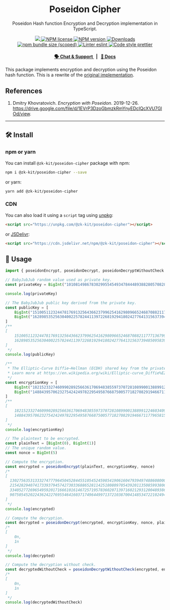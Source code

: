 <p align="center">
    <h1 align="center">
        Poseidon Cipher
    </h1>
    <p align="center">Poseidon Hash function Encryption and Decryption implementation in TypeScript.</p>
</p>

<p align="center">
    <a href="https://github.com/privacy-scaling-explorations/zk-kit">
        <img src="https://img.shields.io/badge/project-zk--kit-blue.svg?style=flat-square">
    </a>
    <a href="https://github.com/privacy-scaling-explorations/zk-kit/tree/main/packages/poseidon-cipher/LICENSE">
        <img alt="NPM license" src="https://img.shields.io/npm/l/%40zk-kit%2Fposeidon-cipher?style=flat-square">
    </a>
    <a href="https://www.npmjs.com/package/@zk-kit/poseidon-cipher">
        <img alt="NPM version" src="https://img.shields.io/npm/v/@zk-kit/poseidon-cipher?style=flat-square" />
    </a>
    <a href="https://npmjs.org/package/@zk-kit/poseidon-cipher">
        <img alt="Downloads" src="https://img.shields.io/npm/dm/@zk-kit/poseidon-cipher.svg?style=flat-square" />
    </a>
    <a href="https://bundlephobia.com/package/@zk-kit/poseidon-cipher">
        <img alt="npm bundle size (scoped)" src="https://img.shields.io/bundlephobia/minzip/@zk-kit/poseidon-cipher" />
    </a>
    <a href="https://eslint.org/">
        <img alt="Linter eslint" src="https://img.shields.io/badge/linter-eslint-8080f2?style=flat-square&logo=eslint" />
    </a>
    <a href="https://prettier.io/">
        <img alt="Code style prettier" src="https://img.shields.io/badge/code%20style-prettier-f8bc45?style=flat-square&logo=prettier" />
    </a>
</p>

<div align="center">
    <h4>
        <a href="https://appliedzkp.org/discord">
            🗣️ Chat &amp; Support
        </a>
        <span>&nbsp;&nbsp;|&nbsp;&nbsp;</span>
        <a href="https://zkkit.pse.dev/modules/_zk_kit_poseidon-cipher.html">
            📘 Docs
        </a>
    </h4>
</div>

This package implements encryption and decryption using the Poseidon hash function. This is a rewrite of the [original implementation](https://github.com/weijiekoh/circomlib/tree/feat/poseidon-encryption/src).

## References

1. Dmitry Khovratovich. _Encryption with Poseidon_. 2019-12-26. https://drive.google.com/file/d/1EVrP3DzoGbmzkRmYnyEDcIQcXVU7GlOd/view.

---

## 🛠 Install

### npm or yarn

You can install `@zk-kit/poseidon-cipher` package with npm:

```bash
npm i @zk-kit/poseidon-cipher --save
```

or yarn:

```bash
yarn add @zk-kit/poseidon-cipher
```

### CDN

You can also load it using a `script` tag using [unpkg](https://unpkg.com/):

```html
<script src="https://unpkg.com/@zk-kit/poseidon-cipher"></script>
```

or [JSDelivr](https://www.jsdelivr.com/):

```html
<script src="https://cdn.jsdelivr.net/npm/@zk-kit/poseidon-cipher"></script>
```

## 📜 Usage

```typescript
import { poseidonEncrypt, poseidonDecrypt, poseidonDecryptWithoutCheck } from "@zk-kit/poseidon-cipher"

// BabyJubJub random value used as private key.
const privateKey = BigInt("10108149867830299554549347844489388280570828384194562713227904027271736843407")

console.log(privateKey)

// The BabyJubJub public key derived from the private key.
const publicKey = [
    BigInt("15100511232447817691325643662379962541629809665246870882117771367990737816375"),
    BigInt("16289853525630400225782441139722681929418024277641315637394850958390724375621")
]
/**
[
    15100511232447817691325643662379962541629809665246870882117771367990737816375n,
    16289853525630400225782441139722681929418024277641315637394850958390724375621n
]
 */
console.log(publicKey)

/**
 * The Elliptic-Curve Diffie–Hellman (ECDH) shared key from the private and public key.
 * Learn more at https://en.wikipedia.org/wiki/Elliptic-curve_Diffie%E2%80%93Hellman.
 */
const encryptionKey = [
    BigInt("18215233274609902892566361706948385597370728108990013889912246034099844508236"),
    BigInt("14884395706232754242497822954958766875005771827082919466711779658153477561231")
]
/**
[
    18215233274609902892566361706948385597370728108990013889912246034099844508236n,
    14884395706232754242497822954958766875005771827082919466711779658153477561231n
]
 */
console.log(encryptionKey)

// The plaintext to be encrypted.
const plainText = [BigInt(0), BigInt(1)]
// The unique random value.
const nonce = BigInt(5)

// Compute the encryption.
const encrypted = poseidonEncrypt(plainText, encryptionKey, nonce)
/*
[
  13027563531333274777964504528445510545245985419061604793949748860800093661040n,
  21542829407417339379457427303368865281142518080970543920113508599380643597111n,
  334052772696549592017166610161467257195783602071397160212931200489386609812n,
  9075054520224362422769554641603717496449971372103870041485347221024944155182n
]
 */
console.log(encrypted)

// Compute the decryption.
const decrypted = poseidonDecrypt(encrypted, encryptionKey, nonce, plainText.length)
/*
[
    0n,
    1n
]
 */
console.log(decrypted)

// Compute the decryption without check.
const decryptedWithoutCheck = poseidonDecryptWithoutCheck(encrypted, encryptionKey, nonce, plainText.length)
/*
[
    0n,
    1n
]
 */
console.log(decryptedWithoutCheck)
```
